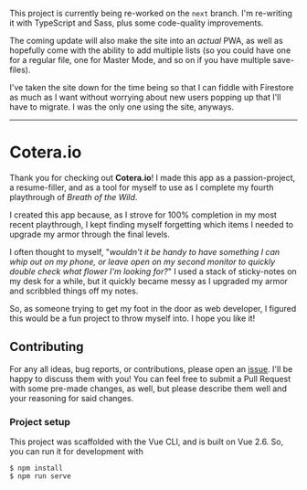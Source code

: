This project is currently being re-worked on the `next` branch. I'm re-writing
it with TypeScript and Sass, plus some code-quality improvements.

The coming update will also make the site into an *actual* PWA, as well as
hopefully come with the ability to add multiple lists (so you could have one for
a regular file, one for Master Mode, and so on if you have multiple save-files).

I've taken the site down for the time being so that I can fiddle with Firestore
as much as I want without worrying about new users popping up that I'll have to
migrate. I was the only one using the site, anyways.

---

# Cotera&#46;io

Thank you for checking out **Cotera&#46;io**! I made this app as a
passion-project, a resume-filler, and as a tool for myself to use as I complete
my fourth playthrough of *Breath of the Wild*.

I created this app because, as I strove for 100% completion in my most recent
playthrough, I kept finding myself forgetting which items I needed to upgrade my
armor through the final levels.

I often thought to myself, "*wouldn't it be handy to have something I can whip
out on my phone, or leave open on my second monitor to quickly double check what
flower I'm looking for?*" I used a stack of sticky-notes on my desk for a while,
but it quickly became messy as I upgraded my armor and scribbled things off my
notes.

So, as someone trying to get my foot in the door as web developer, I figured
this would be a fun project to throw myself into. I hope you like it!


## Contributing

For any all ideas, bug reports, or contributions, please open an [issue][bugs].
I'll be happy to discuss them with you! You can feel free to submit a Pull
Request with some pre-made changes, as well, but please describe them well and
your reasoning for said changes.


### Project setup

This project was scaffolded with the Vue CLI, and is built on Vue 2.6. So, you
can run it for development with

```console
$ npm install
$ npm run serve
```



[bugs]: https://github.com/matthew-e-brown/Cotera.io/issues